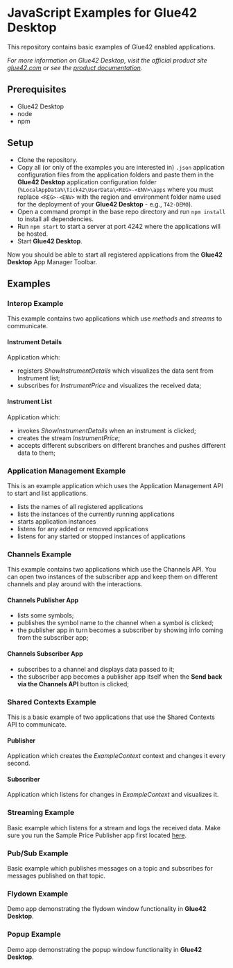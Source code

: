 # JavaScript Examples for Glue42 Desktop

This repository contains basic examples of Glue42 enabled applications.

*For more information on Glue42 Desktop, visit the official product site [glue42.com](https://glue42.com/) or see the [product documentation](https://docs.glue42.com).*

## Prerequisites

- Glue42 Desktop
- node
- npm

## Setup

- Clone the repository.
- Copy all (or only of the examples you are interested in) `.json` application configuration files from the application folders and paste them in the **Glue42 Desktop** application configuration folder (`%LocalAppData%\Tick42\UserData\<REG>-<ENV>\apps` where you must replace `<REG>-<ENV>` with the region and environment folder name used for the deployment of your **Glue42 Desktop** - e.g., `T42-DEMO`).  
- Open a command prompt in the base repo directory and run `npm install` to install all dependencies. 
- Run `npm start` to start a server at port 4242 where the applications will be hosted.
- Start **Glue42 Desktop**. 

Now you should be able to start all registered applications from the **Glue42 Desktop** App Manager Toolbar.

## Examples

### Interop Example

This example contains two applications which use *methods* and *streams* to communicate.

#### Instrument Details

Application which:

- registers *ShowInstrumentDetails* which visualizes the data sent from Instrument list;
- subscribes for *InstrumentPrice* and visualizes the received data;

#### Instrument List

Application which:

- invokes *ShowInstrumentDetails* when an instrument is clicked;
- creates the stream *InstrumentPrice*;
- accepts different subscribers on different branches and pushes different data to them;

### Application Management Example

This is an example application which uses the Application Management API to start and list applications.

- lists the names of all registered applications
- lists the instances of the currently running applications
- starts application instances
- listens for any added or removed applications
- listens for any started or stopped instances of applications

### Channels Example

This example contains two applications which use the Channels API.
You can open two instances of the subscriber app and keep them on different channels and play around with the interactions.

#### Channels Publisher App

- lists some symbols;
- publishes the symbol name to the channel when a symbol is clicked;
- the publisher app in turn becomes a subscriber by showing info coming from the subscriber app;

#### Channels Subscriber App

- subscribes to a channel and displays data passed to it;
- the subscriber app becomes a publisher app itself when the **Send back via the Channels API** button is clicked;

### Shared Contexts Example

This is a basic example of two applications that use the Shared Contexts API to communicate.

#### Publisher

Application which creates the *ExampleContext* context and changes it every second.

#### Subscriber

Application which listens for changes in *ExampleContext* and visualizes it.

### Streaming Example

Basic example which listens for a stream and logs the received data.
Make sure you run the Sample Price Publisher app first located [here](https://github.com/Tick42/g4e-tutorial/tree/master/support).

### Pub/Sub Example

Basic example which publishes messages on a topic and subscribes for messages published on that topic.

### Flydown Example

Demo app demonstrating the flydown window functionality in **Glue42 Desktop**.

### Popup Example

Demo app demonstrating the popup window functionality in **Glue42 Desktop**.